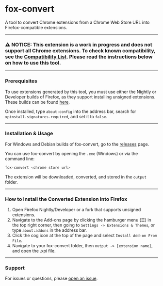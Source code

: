 # fox-convert

A tool to convert Chrome extensions from a Chrome Web Store URL into Firefox-compatible extensions.

***

### ⚠️ NOTICE: This extension is a work in progress and does not support all Chrome extensions. To check known compatibility, see the [Compatibility List](../../wiki/Compatibility-List). Please read the instructions below on how to use this tool.

***

### Prerequisites

To use extensions generated by this tool, you must use either the Nightly or Developer builds of Firefox, as they support installing unsigned extensions. These builds can be found [here](https://www.mozilla.org/firefox/channel/desktop/).

Once installed, type `about:config` into the address bar, search for `xpinstall.signatures.required`, and set it to `false`.

***

### Installation & Usage

For Windows and Debian builds of fox-convert, go to the [releases](../../releases) page.

You can use fox-convert by opening the `.exe` (Windows) or via the command line:
```sh
fox-convert <chrome store url>
```
The extension will be downloaded, converted, and stored in the `output` folder.

***

### How to Install the Converted Extension into Firefox

1. Open Firefox Nightly/Developer or a fork that supports unsigned extensions.
2. Navigate to the Add-ons page by clicking the hamburger menu (☰) in the top right corner, then going to `Settings -> Extensions & Themes`, or type `about:addons` in the address bar.
3. Click the cog icon at the top of the page and select `Install Add-on From File`.
4. Navigate to your fox-convert folder, then `output -> [extension name]`, and open the .xpi file.

***

### Support

For issues or questions, please [open an issue](../../issues).
